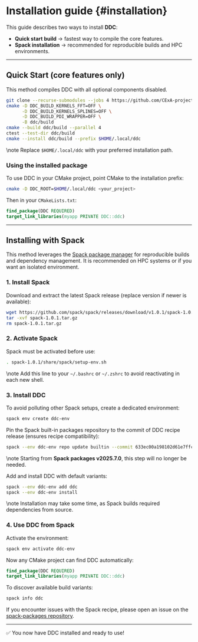# Installation guide {#installation}

<!--
Copyright (C) The DDC development team, see COPYRIGHT.md file

SPDX-License-Identifier: MIT
-->

This guide describes two ways to install **DDC**:

* **Quick start build** → fastest way to compile the core features.
* **Spack installation** → recommended for reproducible builds and HPC environments.

---

## Quick Start (core features only)

This method compiles DDC with all optional components disabled.

```bash
git clone --recurse-submodules --jobs 4 https://github.com/CExA-project/ddc.git
cmake -D DDC_BUILD_KERNELS_FFT=OFF \
      -D DDC_BUILD_KERNELS_SPLINES=OFF \
      -D DDC_BUILD_PDI_WRAPPER=OFF \
      -B ddc/build
cmake --build ddc/build --parallel 4
ctest --test-dir ddc/build
cmake --install ddc/build --prefix $HOME/.local/ddc
```

\note Replace `$HOME/.local/ddc` with your preferred installation path.

### Using the installed package

To use DDC in your CMake project, point CMake to the installation prefix:

```bash
cmake -D DDC_ROOT=$HOME/.local/ddc <your_project>
```

Then in your `CMakeLists.txt`:

```cmake
find_package(DDC REQUIRED)
target_link_libraries(myapp PRIVATE DDC::ddc)
```

---

## Installing with Spack

This method leverages the [Spack package manager](https://spack.io/) for reproducible builds and dependency management.
It is recommended on HPC systems or if you want an isolated environment.

### 1. Install Spack

Download and extract the latest Spack release (replace version if newer is available):

```bash
wget https://github.com/spack/spack/releases/download/v1.0.1/spack-1.0.1.tar.gz
tar -xvf spack-1.0.1.tar.gz
rm spack-1.0.1.tar.gz
```

### 2. Activate Spack

Spack must be activated before use:

```bash
. spack-1.0.1/share/spack/setup-env.sh
```

\note Add this line to your `~/.bashrc` or `~/.zshrc` to avoid reactivating in each new shell.

### 3. Install DDC

To avoid polluting other Spack setups, create a dedicated environment:

```bash
spack env create ddc-env
```

Pin the Spack built-in packages repository to the commit of DDC recipe release (ensures recipe compatibility):

```bash
spack --env ddc-env repo update builtin --commit 633ec00a198102d61e7ffcdd551cd455a8689e66
```

\note Starting from **Spack packages v2025.7.0**, this step will no longer be needed.

Add and install DDC with default variants:

```bash
spack --env ddc-env add ddc
spack --env ddc-env install
```

\note Installation may take some time, as Spack builds required dependencies from source.

### 4. Use DDC from Spack

Activate the environment:

```bash
spack env activate ddc-env
```

Now any CMake project can find DDC automatically:

```cmake
find_package(DDC REQUIRED)
target_link_libraries(myapp PRIVATE DDC::ddc)
```

To discover available build variants:

```bash
spack info ddc
```

If you encounter issues with the Spack recipe, please open an issue on the [spack-packages repository](https://github.com/spack/spack-packages/issues).

---

✅ You now have DDC installed and ready to use!

